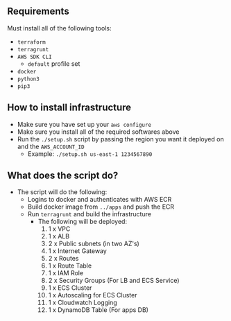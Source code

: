 ## Requirements
Must install all of the following tools:
- `terraform`
- `terragrunt`
- `AWS SDK CLI`
    - `default` profile set
- `docker`
- `python3`
- `pip3`

## How to install infrastructure
- Make sure you have set up your `aws configure`
- Make sure you install all of the required softwares above
- Run the `./setup.sh` script by passing the region you want it deployed on and the `AWS_ACCOUNT_ID`
    - Example: `./setup.sh us-east-1 1234567890`

## What does the script do?
- The script will do the following:
    - Logins to docker and authenticates with AWS ECR
    - Build docker image from `../apps` and push the ECR
    - Run `terragrunt` and build the infrastructure
        - The following will be deployed:
            1. 1 x VPC
            2. 1 x ALB
            3. 2 x Public subnets (in two AZ's)
            4. 1 x Internet Gateway
            5. 2 x Routes
            6. 1 x Route Table
            7. 1 x IAM Role
            8. 2 x Security Groups (For LB and ECS Service)
            9. 1 x ECS Cluster
            10. 1 x Autoscaling for ECS Cluster
            11. 1 x Cloudwatch Logging
            12. 1 x DynamoDB Table (For apps DB)
